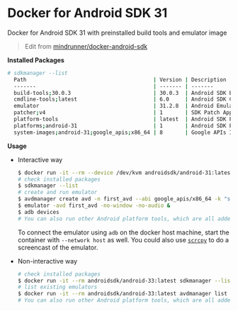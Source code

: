 # Docker for Android SDK 31

Docker for Android SDK 31 with preinstalled build tools and emulator image

> Edit from [mindrunner/docker-android-sdk](https://github.com/mindrunner/docker-android-sdk)

**Installed Packages**
```bash
# sdkmanager --list
  Path                                        | Version | Description                                | Location                                   
  -------                                     | ------- | -------                                    | -------                                    
  build-tools;30.0.3                          | 30.0.3  | Android SDK Build-Tools 33                 | build-tools/30.0.3                         
  cmdline-tools;latest                        | 6.0     | Android SDK Command-line Tools (latest)    | cmdline-tools/latest                       
  emulator                                    | 31.2.8  | Android Emulator                           | emulator                                   
  patcher;v4                                  | 1       | SDK Patch Applier v4                       | patcher/v4                                 
  platform-tools                              | latest  | Android SDK Platform-Tools                 | platform-tools                             
  platforms;android-31                        | 1       | Android SDK Platform 33                    | platforms/android-33                       
  system-images;android-31;google_apis;x86_64 | 8       | Google APIs Intel x86 Atom_64 System Image | system-images/android-33/google_apis/x86_64
```

**Usage**

- Interactive way
  ```bash
  $ docker run -it --rm --device /dev/kvm androidsdk/android-31:latest bash
  # check installed packages
  $ sdkmanager --list
  # create and run emulator
  $ avdmanager create avd -n first_avd --abi google_apis/x86_64 -k "system-images;android-33;google_apis;x86_64"
  $ emulator -avd first_avd -no-window -no-audio &
  $ adb devices
  # You can also run other Android platform tools, which are all added to the PATH environment variable
  ```

  To connect the emulator using `adb` on the docker host machine, start the container with `--network host` as well.
  You could also use [`scrcpy`](https://github.com/Genymobile/scrcpy) to do a screencast of the emulator.

- Non-interactive way
  ```bash
  # check installed packages
  $ docker run -it --rm androidsdk/android-33:latest sdkmanager --list
  # list existing emulators
  $ docker run -it --rm androidsdk/android-33:latest avdmanager list avd
  # You can also run other Android platform tools, which are all added to the PATH environment variable
  ```